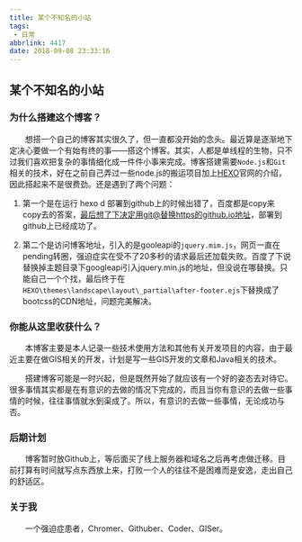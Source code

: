 ```yaml
---
title: 某个不知名的小站
tags:
 - 日常
abbrlink: 4417
date: 2018-09-08 23:33:16
---
```


## 某个不知名的小站

### 为什么搭建这个博客？

&emsp;&emsp;想搭一个自己的博客其实很久了，但一直都没开始的念头。最近算是逐渐地下定决心要做一个有始有终的事——搭这个博客。其实，人都是单线程的生物，只不过我们喜欢把复杂的事情细化成一件件小事来完成。博客搭建需要`Node.js`和`Git`相关的技术，好在之前自己弄过一些node.js的搬运项目加上[HEXO](https://hexo.io/zh-cn/)官网的介绍，因此搭起来不是很费劲。还是遇到了两个问题：
1. 第一个是在运行 hexo d 部署到github上的时候出错了，百度都是copy来copy去的答案，最后想了下决定用git@替换https的github.io地址，部署到github上已经成功了。

2. 第二个是访问博客地址，引入的是gooleapi的`jquery.mim.js`，网页一直在pending转圈，强迫症实在受不了20多秒的请求最后还加载失败。百度了下说替换掉主题目录下googleapi引入jquery.min.js的地址，但没说在哪替换。只能自己一个个找，最后终于在`HEXO\themes\landscape\layout\_partial\after-footer.ejs`下替换成了bootcss的CDN地址，问题完美解决。

### 你能从这里收获什么？

&emsp;&emsp;本博客主要是本人记录一些技术使用方法和其他有关开发项目的内容，由于最近主要在做GIS相关的开发，计划是写一些GIS开发的文章和Java相关的技术。

&emsp;&emsp;搭建博客可能是一时兴起，但是既然开始了就应该有一个好的姿态去对待它。很多事情其实都是在有意识的去做的情况下完成的，而且当你有意识的去做一些事情的时候，往往事情就水到渠成了。所以，有意识的去做一些事情，无论成功与否。

### 后期计划

&emsp;&emsp;博客暂时放Github上，等后面买了线上服务器和域名之后再考虑做迁移。目前打算有时间就写点东西放上来，打败一个人的往往不是困难而是安逸，走出自己的舒适区。

### 关于我

&emsp;&emsp;一个强迫症患者，Chromer、Githuber、Coder、GISer。
